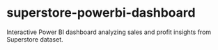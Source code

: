 # superstore-powerbi-dashboard
Interactive Power BI dashboard analyzing sales and profit insights from Superstore dataset.
